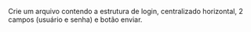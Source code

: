 Crie um arquivo contendo a estrutura de login, centralizado horizontal, 2 campos (usuário e senha) e botão enviar.